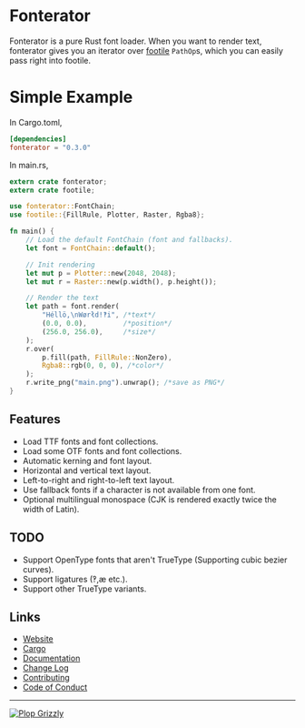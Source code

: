 # Fonterator
Fonterator is a pure Rust font loader.  When you want to render text, fonterator gives you an
iterator over [footile](https://crates.io/crates/footile) `PathOp`s, which you can easily pass
right into footile.

# Simple Example
In Cargo.toml,

```toml
[dependencies]
fonterator = "0.3.0"
```

In main.rs,
```rust
extern crate fonterator;
extern crate footile;

use fonterator::FontChain;
use footile::{FillRule, Plotter, Raster, Rgba8};

fn main() {
    // Load the default FontChain (font and fallbacks).
    let font = FontChain::default();

    // Init rendering
    let mut p = Plotter::new(2048, 2048);
    let mut r = Raster::new(p.width(), p.height());

    // Render the text
    let path = font.render(
        "Héllö,\nWørłd!‽i", /*text*/
        (0.0, 0.0),         /*position*/
        (256.0, 256.0),     /*size*/
    );
    r.over(
        p.fill(path, FillRule::NonZero),
        Rgba8::rgb(0, 0, 0), /*color*/
    );
    r.write_png("main.png").unwrap(); /*save as PNG*/
}
```

## Features
* Load TTF fonts and font collections.
* Load some OTF fonts and font collections.
* Automatic kerning and font layout.
* Horizontal and vertical text layout.
* Left-to-right and right-to-left text layout.
* Use fallback fonts if a character is not available from one font.
* Optional multilingual monospace (CJK is rendered exactly twice the width of Latin).

## TODO
* Support OpenType fonts that aren't TrueType (Supporting cubic bezier curves).
* Support ligatures (‽,æ etc.).
* Support other TrueType variants.

## Links
* [Website](https://free.plopgrizzly.com/fonterator)
* [Cargo](https://crates.io/crates/fonterator)
* [Documentation](https://docs.rs/fonterator)
* [Change Log](https://free.plopgrizzly.com/fonterator/changelog)
* [Contributing](https://plopgrizzly.com/contributing)
* [Code of Conduct](https://free.plopgrizzly.com/fonterator/codeofconduct)

---

[![Plop Grizzly](https://plopgrizzly.com/images/logo-bar.png)](https://plopgrizzly.com)
